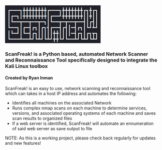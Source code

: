 
![ScanFreak4Kali](https://github.com/inman006/ScanFreak4Kali/blob/main/Screen%20Shot%202022-04-27%20at%208.40.49%20AM.png)

### **ScanFreak! is a Python based, automated Network Scanner and Reconnaissance Tool specifically designed to integrate the Kali Linux toolbox**
#### Created by Ryan Inman

ScanFreak! is an easy to use, network scanning and reconnaissance tool which can takes in a host IP address and automates the following:

- Identifies all machines on the associated Network
- Runs complex nmap scans on each machine to determine services, versions, and associated operating systems of each machine and saves scan results to organized files
- If a web server is identified, ScanFreak! will automate an ennumeration of said web server as save output to file

NOTE: As this is a working project, please check back regularly for updates and new features!
